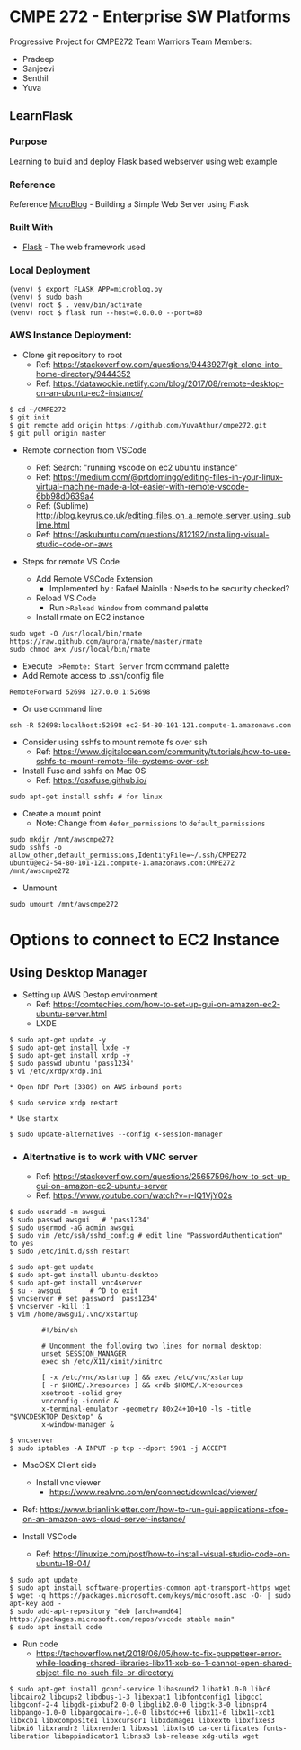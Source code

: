 # CMPE 272 - Enterprise SW Platforms
Progressive Project for CMPE272 
Team Warriors 
Team Members:
* Pradeep 
* Sanjeevi
* Senthil
* Yuva

## LearnFlask 
### Purpose 
Learning to build and deploy Flask based webserver using web example

### Reference
Reference [MicroBlog](https://blog.miguelgrinberg.com/post/the-flask-mega-tutorial-part-i-hello-world) - Building a Simple Web Server using Flask

### Built With
* [Flask](https://www.palletsprojects.com/) - The web framework used

### Local Deployment

```
(venv) $ export FLASK_APP=microblog.py
(venv) $ sudo bash
(venv) root $ . venv/bin/activate
(venv) root $ flask run --host=0.0.0.0 --port=80
```

### AWS Instance Deployment:

* Clone git repository to root
    * Ref: https://stackoverflow.com/questions/9443927/git-clone-into-home-directory/9444352
    * Ref: https://datawookie.netlify.com/blog/2017/08/remote-desktop-on-an-ubuntu-ec2-instance/ 
```
$ cd ~/CMPE272
$ git init
$ git remote add origin https://github.com/YuvaAthur/cmpe272.git
$ git pull origin master
```


* Remote connection from VSCode
    * Ref: Search: "running vscode on ec2 ubuntu instance"
    * Ref: https://medium.com/@prtdomingo/editing-files-in-your-linux-virtual-machine-made-a-lot-easier-with-remote-vscode-6bb98d0639a4
    * Ref: (Sublime) http://blog.keyrus.co.uk/editing_files_on_a_remote_server_using_sublime.html 
    * Ref: https://askubuntu.com/questions/812192/installing-visual-studio-code-on-aws 

* Steps for remote VS Code
    * Add Remote VSCode Extension 
        * Implemented by : Rafael Maiolla : Needs to be security checked?
    * Reload VS Code
        * Run ``` >Reload Window ``` from command palette
    * Install rmate on EC2 instance
```
sudo wget -O /usr/local/bin/rmate https://raw.github.com/aurora/rmate/master/rmate
sudo chmod a+x /usr/local/bin/rmate

```
* Execute ``` >Remote: Start Server``` from command palette
* Add Remote access to .ssh/config file
```
RemoteForward 52698 127.0.0.1:52698
```
* Or use command line
```
ssh -R 52698:localhost:52698 ec2-54-80-101-121.compute-1.amazonaws.com 
```
* Consider using sshfs to mount remote fs over ssh
    * Ref: https://www.digitalocean.com/community/tutorials/how-to-use-sshfs-to-mount-remote-file-systems-over-ssh
* Install Fuse and sshfs on Mac OS
    * Ref: https://osxfuse.github.io/
```
sudo apt-get install sshfs # for linux
```

* Create a mount point
    * Note: Change from ```defer_permissions``` to ```default_permissions```
```
sudo mkdir /mnt/awscmpe272
sudo sshfs -o allow_other,default_permissions,IdentityFile=~/.ssh/CMPE272 ubuntu@ec2-54-80-101-121.compute-1.amazonaws.com:CMPE272 /mnt/awscmpe272

```
* Unmount
```
sudo umount /mnt/awscmpe272
```


# Options to connect to EC2 Instance
## Using Desktop Manager

* Setting up AWS Destop environment
    * Ref: https://comtechies.com/how-to-set-up-gui-on-amazon-ec2-ubuntu-server.html 
    * LXDE
```
$ sudo apt-get update -y   
$ sudo apt-get install lxde -y
$ sudo apt-get install xrdp -y
$ sudo passwd ubuntu 'pass1234'
$ vi /etc/xrdp/xrdp.ini
```
    * Open RDP Port (3389) on AWS inbound ports
```
$ sudo service xrdp restart
```
    * Use startx
```
$ sudo update-alternatives --config x-session-manager
```



* ### Altertnative is to work with VNC server ####
    * Ref: https://stackoverflow.com/questions/25657596/how-to-set-up-gui-on-amazon-ec2-ubuntu-server 
    * Ref: https://www.youtube.com/watch?v=r-lQ1VjY02s 
```
$ sudo useradd -m awsgui
$ sudo passwd awsgui   # 'pass1234'
$ sudo usermod -aG admin awsgui
$ sudo vim /etc/ssh/sshd_config # edit line "PasswordAuthentication" to yes
$ sudo /etc/init.d/ssh restart

$ sudo apt-get update
$ sudo apt-get install ubuntu-desktop
$ sudo apt-get install vnc4server
$ su - awsgui       # ^D to exit
$ vncserver # set password 'pass1234'
$ vncserver -kill :1
$ vim /home/awsgui/.vnc/xstartup 
```
            #!/bin/sh
            
            # Uncomment the following two lines for normal desktop:
            unset SESSION_MANAGER
            exec sh /etc/X11/xinit/xinitrc

            [ -x /etc/vnc/xstartup ] && exec /etc/vnc/xstartup
            [ -r $HOME/.Xresources ] && xrdb $HOME/.Xresources
            xsetroot -solid grey
            vncconfig -iconic &
            x-terminal-emulator -geometry 80x24+10+10 -ls -title "$VNCDESKTOP Desktop" &
            x-window-manager &
```
$ vncserver
$ sudo iptables -A INPUT -p tcp --dport 5901 -j ACCEPT

```
* MacOSX Client side
    * Install vnc viewer
        * https://www.realvnc.com/en/connect/download/viewer/ 
    




* Ref: https://www.brianlinkletter.com/how-to-run-gui-applications-xfce-on-an-amazon-aws-cloud-server-instance/ 


* Install VSCode
    * Ref: https://linuxize.com/post/how-to-install-visual-studio-code-on-ubuntu-18-04/
```
$ sudo apt update
$ sudo apt install software-properties-common apt-transport-https wget
$ wget -q https://packages.microsoft.com/keys/microsoft.asc -O- | sudo apt-key add -
$ sudo add-apt-repository "deb [arch=amd64] https://packages.microsoft.com/repos/vscode stable main"
$ sudo apt install code
```
* Run code
    * https://techoverflow.net/2018/06/05/how-to-fix-puppetteer-error-while-loading-shared-libraries-libx11-xcb-so-1-cannot-open-shared-object-file-no-such-file-or-directory/
```
$ sudo apt-get install gconf-service libasound2 libatk1.0-0 libc6 libcairo2 libcups2 libdbus-1-3 libexpat1 libfontconfig1 libgcc1 libgconf-2-4 libgdk-pixbuf2.0-0 libglib2.0-0 libgtk-3-0 libnspr4 libpango-1.0-0 libpangocairo-1.0-0 libstdc++6 libx11-6 libx11-xcb1 libxcb1 libxcomposite1 libxcursor1 libxdamage1 libxext6 libxfixes3 libxi6 libxrandr2 libxrender1 libxss1 libxtst6 ca-certificates fonts-liberation libappindicator1 libnss3 lsb-release xdg-utils wget
```

